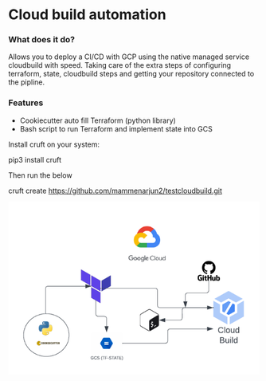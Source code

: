 
# Cloud build automation

### What does it do?

Allows you to deploy a CI/CD with GCP using the native managed service cloudbuild
with speed. Taking care of the extra steps of configuring terraform, state, cloudbuild steps
and getting your repository connected to the pipline.

### Features

- Cookiecutter auto fill Terraform (python library)
- Bash script to run Terraform and implement state into GCS


Install cruft on your system:

pip3 install cruft

Then run the below

cruft create https://github.com/mammenarjun2/testcloudbuild.git

![Image Alt Text](/design/Cloud_build_automation.png)

